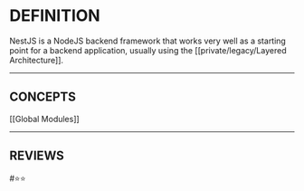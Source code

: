 # DEFINITION

NestJS is a NodeJS backend framework that works very well as a starting point for a backend application, usually using the [[private/legacy/Layered Architecture]].

---

## CONCEPTS

[[Global Modules]]

---
## REVIEWS
#⭐⭐